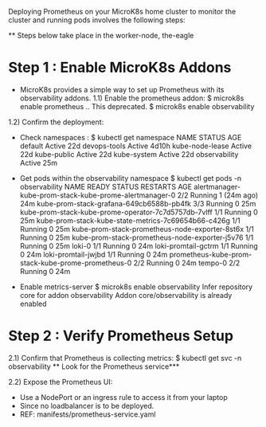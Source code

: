 Deploying Prometheus on your MicroK8s home cluster to monitor the cluster and running pods involves the following steps:

** Steps below take place in the worker-node, the-eagle

# Step 1 : Enable MicroK8s Addons
- MicroK8s provides a simple way to set up Prometheus with its observability addons.
1.1) Enable the prometheus addon:
  $ microk8s enable prometheus    .. This deprecated.
  $ microk8s enable observability

1.2) Confirm the deployment:
  - Check namespaces :
  $ kubectl get namespace
NAME              STATUS   AGE
default           Active   22d
devops-tools      Active   4d10h
kube-node-lease   Active   22d
kube-public       Active   22d
kube-system       Active   22d
observability     Active   25m

- Get pods within the observability namespace
 $ kubectl get pods -n observability
NAME                                                     READY   STATUS    RESTARTS      AGE
alertmanager-kube-prom-stack-kube-prome-alertmanager-0   2/2     Running   1 (24m ago)   24m
kube-prom-stack-grafana-649cb6588b-pb4fk                 3/3     Running   0             25m
kube-prom-stack-kube-prome-operator-7c7d5757db-7vlff     1/1     Running   0             25m
kube-prom-stack-kube-state-metrics-7c69654b66-c426g      1/1     Running   0             25m
kube-prom-stack-prometheus-node-exporter-8st6x           1/1     Running   0             25m
kube-prom-stack-prometheus-node-exporter-j5v76           1/1     Running   0             25m
loki-0                                                   1/1     Running   0             24m
loki-promtail-gctrm                                      1/1     Running   0             24m
loki-promtail-jwjbd                                      1/1     Running   0             24m
prometheus-kube-prom-stack-kube-prome-prometheus-0       2/2     Running   0             24m
tempo-0                                                  2/2     Running   0             24m

- Enable metrics-server
 $ microk8s enable observability
Infer repository core for addon observability
Addon core/observability is already enabled

# Step 2 : Verify Prometheus Setup
2.1) Confirm that Prometheus is collecting metrics:
 $ kubectl get svc -n observability
** Look for the Prometheus service***

2.2) Expose the Prometheus UI:
- Use a NodePort or an ingress rule to access it from your laptop
- Since no loadbalancer is to be deployed.
- REF: manifests/prometheus-service.yaml


